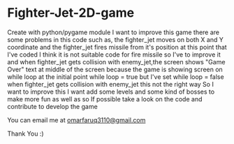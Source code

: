 # Fighter-Jet-2D-game
Create with python/pygame module
I want to improve this game
there are some problems in this code such as,
the fighter_jet moves on both X and Y coordinate
and the fighter_jet fires missile from it's position
at this point that I've coded I think it is not suitable code for fire missile
so I've to improve it
and when fighter_jet gets collision with enemy_jet,the screen shows "Game Over" text at middle of the screen because the game is showing screen on while loop
at the initial point while loop = true but I've set while loop = false when fighter_jet gets collision with enemy_jet
this not the right way
So I want to improve this
I want add some levels and some kind of bosses to make more fun as well as
so If possible take a look on the code and contribute to develop the game

You can email me at omarfaruq3110@gmail.com

Thank You :)

      
